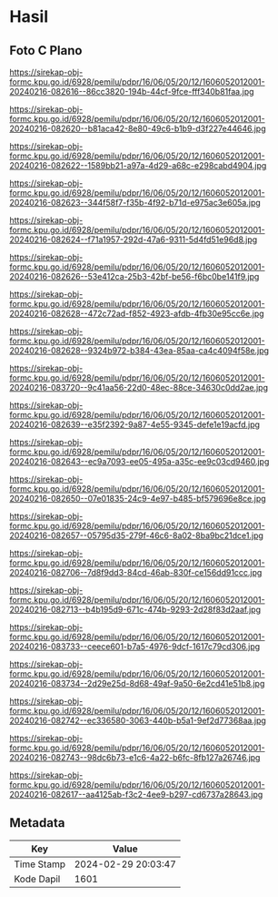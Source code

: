 # Hasil

## Foto C Plano

https://sirekap-obj-formc.kpu.go.id/6928/pemilu/pdpr/16/06/05/20/12/1606052012001-20240216-082616--86cc3820-194b-44cf-9fce-fff340b81faa.jpg

https://sirekap-obj-formc.kpu.go.id/6928/pemilu/pdpr/16/06/05/20/12/1606052012001-20240216-082620--b81aca42-8e80-49c6-b1b9-d3f227e44646.jpg

https://sirekap-obj-formc.kpu.go.id/6928/pemilu/pdpr/16/06/05/20/12/1606052012001-20240216-082622--1589bb21-a97a-4d29-a68c-e298cabd4904.jpg

https://sirekap-obj-formc.kpu.go.id/6928/pemilu/pdpr/16/06/05/20/12/1606052012001-20240216-082623--344f58f7-f35b-4f92-b71d-e975ac3e605a.jpg

https://sirekap-obj-formc.kpu.go.id/6928/pemilu/pdpr/16/06/05/20/12/1606052012001-20240216-082624--f71a1957-292d-47a6-9311-5d4fd51e96d8.jpg

https://sirekap-obj-formc.kpu.go.id/6928/pemilu/pdpr/16/06/05/20/12/1606052012001-20240216-082626--53e412ca-25b3-42bf-be56-f6bc0be141f9.jpg

https://sirekap-obj-formc.kpu.go.id/6928/pemilu/pdpr/16/06/05/20/12/1606052012001-20240216-082628--472c72ad-f852-4923-afdb-4fb30e95cc6e.jpg

https://sirekap-obj-formc.kpu.go.id/6928/pemilu/pdpr/16/06/05/20/12/1606052012001-20240216-082628--9324b972-b384-43ea-85aa-ca4c4094f58e.jpg

https://sirekap-obj-formc.kpu.go.id/6928/pemilu/pdpr/16/06/05/20/12/1606052012001-20240216-083720--9c41aa56-22d0-48ec-88ce-34630c0dd2ae.jpg

https://sirekap-obj-formc.kpu.go.id/6928/pemilu/pdpr/16/06/05/20/12/1606052012001-20240216-082639--e35f2392-9a87-4e55-9345-defe1e19acfd.jpg

https://sirekap-obj-formc.kpu.go.id/6928/pemilu/pdpr/16/06/05/20/12/1606052012001-20240216-082643--ec9a7093-ee05-495a-a35c-ee9c03cd9460.jpg

https://sirekap-obj-formc.kpu.go.id/6928/pemilu/pdpr/16/06/05/20/12/1606052012001-20240216-082650--07e01835-24c9-4e97-b485-bf579696e8ce.jpg

https://sirekap-obj-formc.kpu.go.id/6928/pemilu/pdpr/16/06/05/20/12/1606052012001-20240216-082657--05795d35-279f-46c6-8a02-8ba9bc21dce1.jpg

https://sirekap-obj-formc.kpu.go.id/6928/pemilu/pdpr/16/06/05/20/12/1606052012001-20240216-082706--7d8f9dd3-84cd-46ab-830f-ce156dd91ccc.jpg

https://sirekap-obj-formc.kpu.go.id/6928/pemilu/pdpr/16/06/05/20/12/1606052012001-20240216-082713--b4b195d9-671c-474b-9293-2d28f83d2aaf.jpg

https://sirekap-obj-formc.kpu.go.id/6928/pemilu/pdpr/16/06/05/20/12/1606052012001-20240216-083733--ceece601-b7a5-4976-9dcf-1617c79cd306.jpg

https://sirekap-obj-formc.kpu.go.id/6928/pemilu/pdpr/16/06/05/20/12/1606052012001-20240216-083734--2d29e25d-8d68-49af-9a50-6e2cd41e51b8.jpg

https://sirekap-obj-formc.kpu.go.id/6928/pemilu/pdpr/16/06/05/20/12/1606052012001-20240216-082742--ec336580-3063-440b-b5a1-9ef2d77368aa.jpg

https://sirekap-obj-formc.kpu.go.id/6928/pemilu/pdpr/16/06/05/20/12/1606052012001-20240216-082743--98dc6b73-e1c6-4a22-b6fc-8fb127a26746.jpg

https://sirekap-obj-formc.kpu.go.id/6928/pemilu/pdpr/16/06/05/20/12/1606052012001-20240216-082617--aa4125ab-f3c2-4ee9-b297-cd6737a28643.jpg


## Metadata

| Key        | Value               |
| ---------- | ------------------- |
| Time Stamp | 2024-02-29 20:03:47 |
| Kode Dapil | 1601                |



